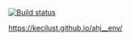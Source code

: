 [![Build status](https://ci.appveyor.com/api/projects/status/sha6meem65sbo065?svg=true)](https://ci.appveyor.com/project/KeciLust/ahj-env)


https://kecilust.github.io/ahj__env/



